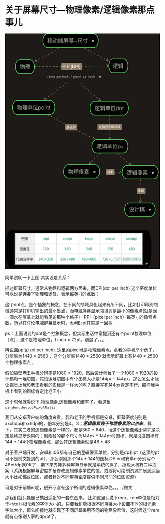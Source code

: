 # 关于屏幕尺寸—物理像素/逻辑像素那点事儿

![screen](./screen.jpeg)

简单说明一下上图 其实没啥关系：

描述屏幕尺寸，通常从物理和逻辑两方面来，而DPI(dot per inch) 这个密度单位可以说是连接了物理和逻辑，表示每英寸的点数；

这个dot点，是个抽象的概念，在不同的领域具化起来有所不同，比如打印印刷领域通常是打印机输出的最小墨点，而电脑屏幕显示领域则是最小的像素点(就是滴一滴水在屏幕上就能看见的那种小格子)；PPI（pixel per inch）每英寸的像素点数，所以在讨论电脑屏幕显示时，dpi和ppi其实是一回事

ps：上面说到的dot是个抽象概念，但实际生活中常提到还有个point物理单位（点），这个是物理单位，1 inch = 72pt，别混了。。。

再说回ppi(pixel per inch), 这里的pixel就是物理像素点，拿我的手机举个例子，分辨率为1440 * 2560 ，这个分辨率1440 * 2560 就表示屏幕上有1440 * 2560个物理像素点；

假如隔壁老王手机分辨率是1080 * 1920，然后设计师给了一个1080 * 1920的设计稿和一堆切图，假设这堆切图中有个图标大小是144px * 144px，那么怎么才能让视觉上我和老王看到的图标是一样大的呢？直接写死144px肯定不行，那样我手机上看到的图标肯定比老王小


这个时候就得说下,物理像素,逻辑像素和倍率了，看这里[`window.devicePixelRatio`](https://developer.mozilla.org/en-US/docs/Web/API/Window/devicePixelRatio)

我们从安卓客户端的角度来看，我和老王的手机都是安卓，屏幕密度分别是xxxhdpi和xxhdpi的，倍率分别是4，3；***逻辑像素等于物理像素除以倍率***，算下，其实二者的逻辑像素是一样的，都是360 * 640，而这个逻辑像素比例才是决定最终显示效果的；刚刚说的那个尺寸为144px * 144px的图标，就是说这图标有144 * 144个物理像素点，那么其逻辑像素就是48 * 48

对于客户端开发，安卓和iOS都有自己的逻辑像素单位，分别是dp和pt（这里的pt可不是前文提到的pt），那么刚刚那个144 * 144的图标iOS er和安卓er分别写个48pt/dp就OK了，接下来支持多种屏幕显示就是系统的事了，据说大概有三种方案（系统根据屏幕密度扩展修改逻辑像素单位的值，或者将可绘制资源扩展到适当大小比如缩放位图，或者针对不同屏幕密度提供不同尺寸的位图资源）

可是对于前端er呢，很开心没有这个所谓的逻辑像素单位。。。 /微笑

那我们就只能自己搞出适配的一套东西来。
比如这里只说下rem，rem单位是相对于`<html>`根元素的字体大小的。只要我们能根据不同屏幕大小设置不同的根元素字体大小，那么间接地就实现了不同屏幕采用不同的物理像素值，这时候这个rem就有点像别人家的dp/pt了。




